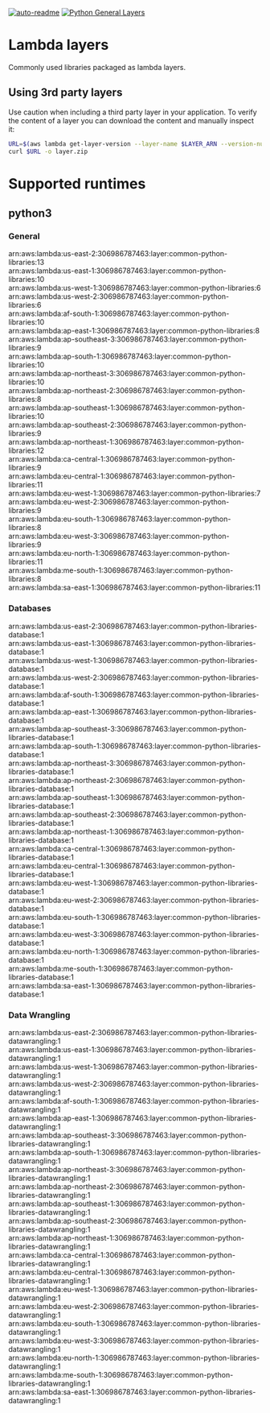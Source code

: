 [![auto-readme](https://github.com/phzietsman/aws-lambda-layer-common/actions/workflows/auto-readme.yml/badge.svg)](https://github.com/phzietsman/aws-lambda-layer-common/actions/workflows/auto-readme.yml)
[![Python General Layers](https://github.com/phzietsman/aws-lambda-layer-common/actions/workflows/python-general.yml/badge.svg?branch=main)](https://github.com/phzietsman/aws-lambda-layer-common/actions/workflows/python-general.yml)
# Lambda layers
Commonly used libraries packaged as lambda layers.

## Using 3rd party layers
Use caution when including a third party layer in your application. To verify the content of a layer you can download the content and manually inspect it:
```bash
URL=$(aws lambda get-layer-version --layer-name $LAYER_ARN --version-number $LAYER_VERSION --query Content.Location --output text)
curl $URL -o layer.zip
```

# Supported runtimes
## python3
### General 
 arn:aws:lambda:us-east-2:306986787463:layer:common-python-libraries:13  
 arn:aws:lambda:us-east-1:306986787463:layer:common-python-libraries:10  
 arn:aws:lambda:us-west-1:306986787463:layer:common-python-libraries:6  
 arn:aws:lambda:us-west-2:306986787463:layer:common-python-libraries:6  
 arn:aws:lambda:af-south-1:306986787463:layer:common-python-libraries:10  
 arn:aws:lambda:ap-east-1:306986787463:layer:common-python-libraries:8  
 arn:aws:lambda:ap-southeast-3:306986787463:layer:common-python-libraries:9  
 arn:aws:lambda:ap-south-1:306986787463:layer:common-python-libraries:10  
 arn:aws:lambda:ap-northeast-3:306986787463:layer:common-python-libraries:10  
 arn:aws:lambda:ap-northeast-2:306986787463:layer:common-python-libraries:8  
 arn:aws:lambda:ap-southeast-1:306986787463:layer:common-python-libraries:10  
 arn:aws:lambda:ap-southeast-2:306986787463:layer:common-python-libraries:9  
 arn:aws:lambda:ap-northeast-1:306986787463:layer:common-python-libraries:12  
 arn:aws:lambda:ca-central-1:306986787463:layer:common-python-libraries:9  
 arn:aws:lambda:eu-central-1:306986787463:layer:common-python-libraries:11  
 arn:aws:lambda:eu-west-1:306986787463:layer:common-python-libraries:7  
 arn:aws:lambda:eu-west-2:306986787463:layer:common-python-libraries:9  
 arn:aws:lambda:eu-south-1:306986787463:layer:common-python-libraries:8  
 arn:aws:lambda:eu-west-3:306986787463:layer:common-python-libraries:9  
 arn:aws:lambda:eu-north-1:306986787463:layer:common-python-libraries:11  
 arn:aws:lambda:me-south-1:306986787463:layer:common-python-libraries:8  
 arn:aws:lambda:sa-east-1:306986787463:layer:common-python-libraries:11  


### Databases 
 arn:aws:lambda:us-east-2:306986787463:layer:common-python-libraries-database:1  
 arn:aws:lambda:us-east-1:306986787463:layer:common-python-libraries-database:1  
 arn:aws:lambda:us-west-1:306986787463:layer:common-python-libraries-database:1  
 arn:aws:lambda:us-west-2:306986787463:layer:common-python-libraries-database:1  
 arn:aws:lambda:af-south-1:306986787463:layer:common-python-libraries-database:1  
 arn:aws:lambda:ap-east-1:306986787463:layer:common-python-libraries-database:1  
 arn:aws:lambda:ap-southeast-3:306986787463:layer:common-python-libraries-database:1  
 arn:aws:lambda:ap-south-1:306986787463:layer:common-python-libraries-database:1  
 arn:aws:lambda:ap-northeast-3:306986787463:layer:common-python-libraries-database:1  
 arn:aws:lambda:ap-northeast-2:306986787463:layer:common-python-libraries-database:1  
 arn:aws:lambda:ap-southeast-1:306986787463:layer:common-python-libraries-database:1  
 arn:aws:lambda:ap-southeast-2:306986787463:layer:common-python-libraries-database:1  
 arn:aws:lambda:ap-northeast-1:306986787463:layer:common-python-libraries-database:1  
 arn:aws:lambda:ca-central-1:306986787463:layer:common-python-libraries-database:1  
 arn:aws:lambda:eu-central-1:306986787463:layer:common-python-libraries-database:1  
 arn:aws:lambda:eu-west-1:306986787463:layer:common-python-libraries-database:1  
 arn:aws:lambda:eu-west-2:306986787463:layer:common-python-libraries-database:1  
 arn:aws:lambda:eu-south-1:306986787463:layer:common-python-libraries-database:1  
 arn:aws:lambda:eu-west-3:306986787463:layer:common-python-libraries-database:1  
 arn:aws:lambda:eu-north-1:306986787463:layer:common-python-libraries-database:1  
 arn:aws:lambda:me-south-1:306986787463:layer:common-python-libraries-database:1  
 arn:aws:lambda:sa-east-1:306986787463:layer:common-python-libraries-database:1  


### Data Wrangling 
 arn:aws:lambda:us-east-2:306986787463:layer:common-python-libraries-datawrangling:1  
 arn:aws:lambda:us-east-1:306986787463:layer:common-python-libraries-datawrangling:1  
 arn:aws:lambda:us-west-1:306986787463:layer:common-python-libraries-datawrangling:1  
 arn:aws:lambda:us-west-2:306986787463:layer:common-python-libraries-datawrangling:1  
 arn:aws:lambda:af-south-1:306986787463:layer:common-python-libraries-datawrangling:1  
 arn:aws:lambda:ap-east-1:306986787463:layer:common-python-libraries-datawrangling:1  
 arn:aws:lambda:ap-southeast-3:306986787463:layer:common-python-libraries-datawrangling:1  
 arn:aws:lambda:ap-south-1:306986787463:layer:common-python-libraries-datawrangling:1  
 arn:aws:lambda:ap-northeast-3:306986787463:layer:common-python-libraries-datawrangling:1  
 arn:aws:lambda:ap-northeast-2:306986787463:layer:common-python-libraries-datawrangling:1  
 arn:aws:lambda:ap-southeast-1:306986787463:layer:common-python-libraries-datawrangling:1  
 arn:aws:lambda:ap-southeast-2:306986787463:layer:common-python-libraries-datawrangling:1  
 arn:aws:lambda:ap-northeast-1:306986787463:layer:common-python-libraries-datawrangling:1  
 arn:aws:lambda:ca-central-1:306986787463:layer:common-python-libraries-datawrangling:1  
 arn:aws:lambda:eu-central-1:306986787463:layer:common-python-libraries-datawrangling:1  
 arn:aws:lambda:eu-west-1:306986787463:layer:common-python-libraries-datawrangling:1  
 arn:aws:lambda:eu-west-2:306986787463:layer:common-python-libraries-datawrangling:1  
 arn:aws:lambda:eu-south-1:306986787463:layer:common-python-libraries-datawrangling:1  
 arn:aws:lambda:eu-west-3:306986787463:layer:common-python-libraries-datawrangling:1  
 arn:aws:lambda:eu-north-1:306986787463:layer:common-python-libraries-datawrangling:1  
 arn:aws:lambda:me-south-1:306986787463:layer:common-python-libraries-datawrangling:1  
 arn:aws:lambda:sa-east-1:306986787463:layer:common-python-libraries-datawrangling:1  
